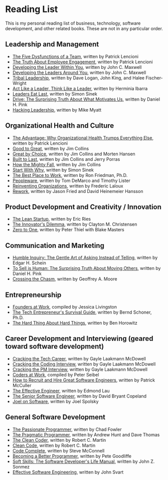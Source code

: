 # Reading List

This is my personal reading list of business, technology, software development, and other related books.  These are not in any particular order.


## Leadership and Management

- [The Five Dysfunctions of a Team](http://www.tablegroup.com/books/dysfunctions), written by Patrick Lencioni
- [The Truth About Employee Engagement](http://www.tablegroup.com/books/engagement), written by Patrick Lencioni
- [Developing the Leader Within You](https://www.johnmaxwell.com/store/products.php?product=Developing-the-Leader-Within-You), written by John C. Maxwell
- [Developing the Leaders Around You](http://www.johnmaxwell.com/store/products/Developing-the-Leaders-Around-You-%5BPaperback%5D.html), written by John C. Maxwell
- [Tribal Leadership](http://www.triballeadership.net/book), written by Dave Logan, John King, and Halee Fischer-Wright
- [Act Like a Leader, Think Like a Leader](https://hbr.org/product/act-like-a-leader-think-like-a-leader/10953-HBK-ENG), written by Herminia Ibarra
- [Leaders Eat Last](https://www.startwithwhy.com/Books.aspx), written by Simon Sinek
- [Drive: The Surprising Truth About What Motivates Us](http://www.danpink.com/books/drive/), written by Daniel H. Pink
- [Hacking Leadership](http://www.mikemyatt.com/), written by Mike Myatt


## Organizational Health and Culture

- [The Advantage: Why Organizational Health Trumps Everything Else](http://www.tablegroup.com/oh), written by Patrick Lencioni
- [Good to Great](http://www.jimcollins.com/books.html), written by Jim Collins
- [Great by Choice](http://www.jimcollins.com/books.html), written by Jim Collins and Morten Hansen
- [Built to Last](http://www.jimcollins.com/books.html), written by Jim Collins and Jerry Porras
- [How the Mighty Fall](http://www.jimcollins.com/books.html), written by Jim Collins
- [Start With Why](https://www.startwithwhy.com/Books.aspx), written by Simon Sinek
- [The Best Place to Work](http://thebestplacetoworkbook.com/), written by Ron Friedman, Ph.D.
- [Peopleware](http://www.dorsethouse.com/books/pw.html), written by Tom DeMarco and Timothy Lister
- [Reinventing Organizations](http://www.reinventingorganizations.com/), written by Frederic Laloux
- [Rework](https://37signals.com/rework), written by Jason Fried and David Heinemeier Hansson


## Product Development and Creativity / Innovation

- [The Lean Startup](http://theleanstartup.com/book), written by Eric Ries
- [The Innovator's Dilemma](http://www.claytonchristensen.com/books/the-innovators-dilemma/), written by Clayton M. Christensen
- [Zero to One](http://zerotoonebook.com/), written by Peter Thiel with Blake Masters


## Communication and Marketing

- [Humble Inquiry: The Gentle Art of Asking Instead of Telling](http://www.bkconnection.com/books/title/humble-inquiry), written by Edgar H. Schein
- [To Sell is Human: The Surprising Truth About Moving Others](http://www.danpink.com/books/to-sell-is-human/), written by Daniel H. Pink
- [Crossing the Chasm](http://www.harpercollins.com/9780062292988/crossing-the-chasm-3rd-edition), written by Geoffrey A. Moore


## Entrepreneurship

- [Founders at Work](http://www.foundersatwork.com/), compiled by Jessica Livingston
- [The Tech Entrepreneur's Survival Guide](https://www.mhprofessional.com/product.php?isbn=0071823972), written by Bernd Schoner, Ph.D.
- [The Hard Thing About Hard Things](http://www.harpercollins.com/9780062273208/the-hard-thing-about-hard-things), written by Ben Horowitz


## Career Development and Interviewing (geared toward software development)

- [Cracking the Tech Career](http://www.gayle.com/books/), written by Gayle Laakmann McDowell
- [Cracking the Coding Interview](http://www.gayle.com/books/), written by Gayle Laakmann McDowell
- [Cracking the PM Interview](http://www.gayle.com/books/), written by Gayle Laakmann McDowell
- [Coders at Work](http://www.codersatwork.com/), compiled by Peter Seibel
- [How to Recruit and Hire Great Software Engineers](http://www.apress.com/9781430249177), written by Patrick McCuller
- [The Effective Engineer](https://www.theeffectiveengineer.com/book), written by Edmond Lau
- [The Senior Software Engineer](http://theseniorsoftwareengineer.com/), written by David Bryant Copeland
- [Joel on Software](http://www.joelonsoftware.com/), written by Joel Spolsky


## General Software Development

- [The Passionate Programmer](https://pragprog.com/book/cfcar2/the-passionate-programmer), written by Chad Fowler
- [The Pragmatic Programmer](https://pragprog.com/book/tpp/the-pragmatic-programmer), written by Andrew Hunt and Dave Thomas
- [The Clean Coder](https://sites.google.com/site/unclebobconsultingllc/books), written by Robert C. Martin
- [Clean Code](https://sites.google.com/site/unclebobconsultingllc/books), written by Robert C. Martin
- [Code Complete](http://cc2e.com/), written by Steve McConnell
- [Becoming a Better Programmer](http://shop.oreilly.com/product/0636920033929.do), written by Pete Goodliffe
- [Soft Skills: The Software Developer's Life Manual](https://www.manning.com/books/soft-skills), written by John Z. Sonmez
- [Effective Software Engineering](http://www.amazon.com/Effective-Software-Engineering-building-successful/dp/1481176234), written by John Svart
